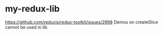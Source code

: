 # my-redux-lib

https://github.com/reduxjs/redux-toolkit/issues/2998
Demos on createSlice cannot be used in lib.
